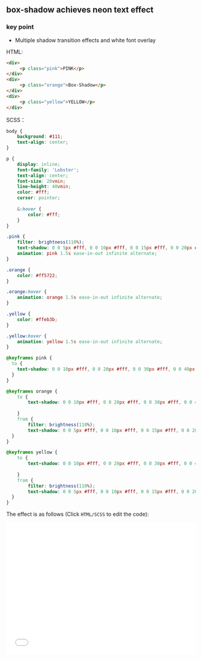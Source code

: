 ## box-shadow achieves neon text effect

### key point

+ Multiple shadow transition effects and white font overlay

HTML:

```html
<div>
     <p class="pink">PINK</p>
</div>
<div>
     <p class="orange">Box-Shadow</p>
</div>
<div>
     <p class="yellow">YELLOW</p>
</div>

```
SCSS：
```scss
body {
    background: #111;
    text-align: center;
}

p {
    display: inline;
    font-family: 'Lobster';
    text-align: center;
    font-size: 20vmin;
    line-height: 40vmin;
    color: #fff;
    cursor: pointer;
    
    &:hover {
        color: #fff;
    }
}

.pink {
    filter: brightness(110%);
    text-shadow: 0 0 5px #fff, 0 0 10px #fff, 0 0 15px #fff, 0 0 20px #E91E63, 0 0 35px #E91E63, 0 0 40px #E91E63, 0 0 50px #E91E63, 0 0 75px #E91E63;
    animation: pink 1.5s ease-in-out infinite alternate;
}

.orange {
    color: #ff5722;
}

.orange:hover {
    animation: orange 1.5s ease-in-out infinite alternate;
}

.yellow {
    color: #ffeb3b;
}

.yellow:hover {
    animation: yellow 1.5s ease-in-out infinite alternate;
}

@keyframes pink {
  to {
    text-shadow: 0 0 10px #fff, 0 0 20px #fff, 0 0 30px #fff, 0 0 40px #E91E63, 0 0 70px #E91E63, 0 0 80px #E91E63, 0 0 100px #E91E63, 0 0 150px #E91E63;
  }
}

@keyframes orange {
    to {
        text-shadow: 0 0 10px #fff, 0 0 20px #fff, 0 0 30px #fff, 0 0 40px #ff5722, 0 0 70px #ff5722, 0 0 80px #ff5722, 0 0 100px #ff5722, 0 0 150px #ff5722;
        
    }
    from {
        filter: brightness(110%);
        text-shadow: 0 0 5px #fff, 0 0 10px #fff, 0 0 15px #fff, 0 0 20px #ff5722, 0 0 35px #ff5722, 0 0 40px #ff5722, 0 0 50px #ff5722, 0 0 75px #ff5722;
  }
}

@keyframes yellow {
    to {
        text-shadow: 0 0 10px #fff, 0 0 20px #fff, 0 0 30px #fff, 0 0 40px #ffeb3b, 0 0 70px #ffeb3b, 0 0 80px #ffeb3b, 0 0 100px #ffeb3b, 0 0 150px #ffeb3b;
        
    }
    from {
        filter: brightness(110%);
        text-shadow: 0 0 5px #fff, 0 0 10px #fff, 0 0 15px #fff, 0 0 20px #ffeb3b, 0 0 35px #ffeb3b, 0 0 40px #ffeb3b, 0 0 50px #ffeb3b, 0 0 75px #ffeb3b;
  }
}
```

The effect is as follows (Click `HTML/SCSS` to edit the code):

<iframe height='350' scrolling='no' title='box-shadow achieves neon text effect' src='//codepen.io/Chokcoco/embed/WaLdwX/?height=265&theme-id=0&default- tab=result' frameborder='no' allowtransparency='true' allowfullscreen='true' style='width: 100%;'>See the Pen <a href='https://codepen.io/Chokcoco/pen/WaLdwX /'>box-shadow achieves neon text effect</a> by Chokcoco (<a href='https://codepen.io/Chokcoco'>@Chokcoco</a>) on <a href='https ://codepen.io'>CodePen</a>.
</iframe>